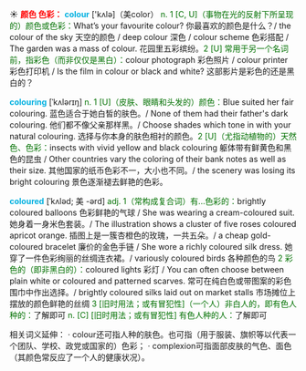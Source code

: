 ☀ <font color="red">**颜色 色彩：**</font>
<font color="sky blue">**colour**</font> ['kʌlə]（美color）
<font color="rgb(227, 108, 9)">n. 1 [C, U]（事物在光的反射下所呈现的）颜色或色彩：</font>What’s your favourite colour? 你最喜欢的颜色是什么？/ the colour of the sky 天空的颜色 / deep colour 深色 / colour scheme 色彩搭配 / The garden was a mass of colour. 花园里五彩缤纷。<font color="rgb(227, 108, 9)">2 [U] 常用于另一个名词前，指彩色（而非仅仅是黑白）：</font>colour photograph 彩色照片 / colour printer 彩色打印机 / Is the film in colour or black and white? 这部影片是彩色的还是黑白的？
            
<font color="sky blue">**colouring**</font> [ˈkʌlərɪŋ]
<font color="rgb(227, 108, 9)">n. 1 [U]（皮肤、眼睛和头发的）颜色：</font>Blue suited her fair colouring. 蓝色适合于她白皙的肤色。/ None of them had their father's dark colouring. 他们都不像父亲那样黑。/ Choose shades which tone in with your natural colouring. 选择与你本身的肤色相衬的颜色。<font color="rgb(227, 108, 9)">2 [U]（尤指动植物的）天然色、色彩：</font>insects with vivid yellow and black colouring 躯体带有鲜黄色和黑色的昆虫 / Other countries vary the coloring of their bank notes as well as their size. 其他国家的纸币色彩不一，大小也不同。/ the scenery was losing its bright colouring 景色逐渐褪去鲜艳的色彩。

<font color="sky blue">**coloured**</font> [ˈkʌləd; 美 -ərd]
<font color="rgb(227, 108, 9)">adj. 1（常构成复合词）有…色彩的：</font>brightly coloured balloons 色彩鲜艳的气球 / She was wearing a cream-coloured suit. 她身着一身米色套装。/ The illustration shows a cluster of five roses coloured apricot orange. 插图上是一簇杏橙色的玫瑰，一共五朵。/ a cheap gold-coloured bracelet 廉价的金色手链 / She wore a richly coloured silk dress. 她穿了一件色彩绚丽的丝绸连衣裙。/ variously coloured birds 各种颜色的鸟 <font color="rgb(227, 108, 9)">2 彩色的（即非黑白的）：</font>coloured lights 彩灯 / You can often choose between plain white or coloured and patterned scarves. 常可在纯白色或带图案的彩色围巾中作出选择。/ brightly coloured silks laid out on market stalls 市场摊位上摆放的颜色鲜艳的丝绸 <font color="rgb(227, 108, 9)">3 [旧时用法；或有冒犯性]（一个人）非白人的，即有色人种的：</font>了解即可 <font color="rgb(227, 108, 9)">n. [C] [旧时用法；或有冒犯性] 有色人种的人：</font>了解即可

相关词义延伸：
· colour还可指人种的肤色。也可指（用于服装、旗帜等以代表一个团队、学校、政党或国家的）色彩；
· complexion可指面部皮肤的气色、面色（其颜色常反应了一个人的健康状况）。